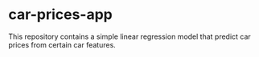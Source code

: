# car-prices-app
This repository contains a simple linear regression model that predict car prices from certain car features.
